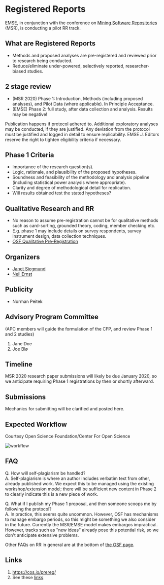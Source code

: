 # Registered Reports 
EMSE, in conjunction with the conference on [Mining Software Repositories](https://www.msrconf.org) (MSR), is conducting a pilot RR track. 

## What are Registered Reports
* Methods and proposed analyses are pre-registered and reviewed prior to research being conducted.
* Reduce/eliminate under-powered, selectively reported, researcher-biased studies.

## 2 stage review
* (MSR 2020) Phase 1: Introduction, Methods (including proposed analyses), and Pilot Data (where applicable). In Principle Acceptance.
* (EMSE) Phase 2: full study, after data collection and analysis. Results may be negative! 

Publication happens if protocol adhered to. Additional exploratory analyses may be conducted, if they are justified. Any deviation from the protocol must be justified and logged in detail to ensure replicability. EMSE J. Editors reserve the right to tighten eligibility criteria if necessary.

## Phase 1 Criteria
* Importance of the research question(s).
* Logic, rationale, and plausibility of the proposed hypotheses.
* Soundness and feasibility of the methodology and analysis pipeline (including statistical power analysis where appropriate).
* Clarity and degree of methodological detail for replication.
* Will results obtained test the stated hypotheses?

## Qualitative Research and RR
* No reason to assume pre-registration cannot be for qualitative methods such as card-sorting, grounded theory, coding, member checking etc.
* E.g. phase 1 may include details on survey respondents, survey instrument design, data collection techniques.
* [OSF Qualitative Pre-Registration](https://osf.io/j7ghv/)

## Organizers
* [Janet Siegmund](https://www.infosun.fim.uni-passau.de/se/people-jsiegmund.php)
* [Neil Ernst](https://www.neilernst.net)

## Publicity
* Norman Peitek

## Advisory Program Committee
(APC members will guide the formulation of the CFP, and review Phase 1 and 2 studies)

1. Jane Doe
2. Joe Blø

## Timeline
MSR 2020 research paper submissions will likely be due January 2020, so we anticipate requiring Phase 1 registrations by then or shortly afterward.

## Submissions
Mechanics for submitting will be clarified and posted here. 

## Expected Workflow
Courtesy Open Science Foundation/Center For Open Science

![workflow](https://cdn.cos.io/media/images/RR_workflow_diagram_600.original.png)

## FAQ
Q. How will self-plagiarism be handled? <br/>
A. Self-plagiarism is where an author includes verbatim text from other, already published work. We expect this to be managed using the existing workshop/extension model; there will be sufficient new content in Phase 2 to clearly indicate this is a new piece of work.

Q. What if I publish my Phase 1 proposal, and then someone scoops me by following the protocol? <br/>
A. In practice, this seems quite uncommon. However, OSF has mechanisms to manage embargo periods, so this might be something we also consider in the future. Currently the MSR/EMSE model makes embargos impractical. However, tracks such as "new ideas" already pose this potential risk, so we don't anticipate extensive problems.

Other FAQs on RR in general are at the bottom of [the OSF page](https://cos.io/prereg/).

## Links
1. https://cos.io/prereg/
2. See these [links](https://github.com/emsejournal/openscience/blob/master/links.md#registeredpre-registered-reports)
